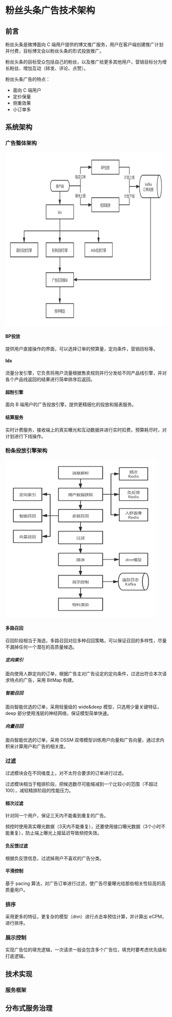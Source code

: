 # 粉丝头条广告技术架构
## 前言
粉丝头条是微博面向 C 端用户提供的博文推广服务，用户在客户端创建推广计划并付费，目标博文会以粉丝头条的形式投放推广。

粉丝头条的目标受众包括自己的粉丝，以及推广给更多其他用户，营销目标分为增长粉丝、增加互动（转发、评论、点赞）。

粉丝头条广告的特点：
- 面向 C 端用户
- 定价保量
- 侧重效果
- 小订单多

## 系统架构
### 广告整体架构
<img src="images/fanstop_system.png" alt="" width="808" height="540" align="bottom" />

#### BP投放
提供用户直接操作的界面，可以选择订单的预算量，定向条件，营销目标等。

#### Idx
流量分发引擎，它负责将用户流量根据售卖规则并行分发给不同产品线引擎，并对各个产品线返回的结果进行简单排序后返回。

#### 超粉引擎
面向 B 端用户的广告投放引擎，提供更精细化的投放和报表服务。

#### 结算服务
实时计费服务，接收端上的真实曝光和互动数据并进行实时扣费，预算耗尽时，对计划进行下线操作。

### 粉条投放引擎架构
<img src="images/fanstop_inner.png" alt="" width="473" height="491" align="bottom" />

#### 多路召回
召回阶段相当于海选，多路召回对应多种召回策略，可以保证召回的多样性，尽量不漏掉任何一个潜在的高质量候选。

##### 定向索引
面向使用人群定向的订单，根据广告主对广告设定的定向条件，过滤出符合本次请求特点的广告，采用 BitMap 构建。

##### 智能召回
面向智能优选的订单，采用轻量级的 wide&deep 模型，只选用少量关键特征，deep 部分使用浅层的神经网络，保证模型简单快速。

##### 向量召回
面向智能优选的订单，采用 DSSM 双塔模型训练用户向量和广告向量，通过求内积来计算用户和广告的相关度。

### 过滤
过滤模块会在不同维度上，对不太符合要求的订单进行过滤。

过滤模块相当于粗排阶段，把候选数尽可能缩减到一个比较小的范围（不超过 100），减轻精排阶段的性能压力。

#### 频次过滤
针对同一个用户，保证三天内不能看到重复的广告。

频控时使用真实曝光数据（3天内不能重复），还要使用接口曝光数据（3个小时不能重复），防止端上曝光上报延迟导致频控失效。

#### 负反馈过滤
根据负反馈信息，过滤掉用户不喜欢的广告分类。

#### 平滑控制
基于 pacing 算法，对广告订单进行过滤，使广告尽量曝光给那些相关性较高的高质量用户。

### 排序
采用更多的特征，更复杂的模型（dnn）进行点击率预估计算，并计算出 eCPM， 进行排序。

### 展示控制
实现广告位的填充逻辑，一次请求一般会包含多个广告位，填充时要考虑优先级和打底逻辑。

## 技术实现
### 服务框架


## 分布式服务治理

